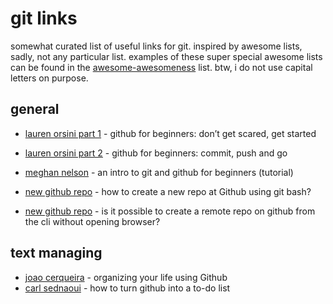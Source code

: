 # git links

somewhat curated list of useful links for git. inspired by awesome lists, sadly, not any particular list. examples of these super special awesome lists can be found in the [awesome-awesomeness](https://github.com/bayandin/awesome-awesomeness) list. btw, i do not use capital letters on purpose.

## general

* [lauren orsini part 1](https://readwrite.com/2013/09/30/understanding-github-a-journey-for-beginners-part-1/) - github for beginners: don’t get scared, get started
* [lauren orsini part 2](https://readwrite.com/2013/10/02/github-for-beginners-part-2/) - github for beginners: commit, push and go
* [meghan nelson](https://product.hubspot.com/blog/git-and-github-tutorial-for-beginners) - an intro to git and github for beginners (tutorial)

* [new github repo](https://stackoverflow.com/questions/11693288/how-to-create-a-new-repo-at-github-using-git-bash) - how to create a new repo at Github using git bash?
* [new github repo](https://stackoverflow.com/questions/2423777/is-it-possible-to-create-a-remote-repo-on-github-from-the-cli-without-opening-br) - is it possible to create a remote repo on github from the cli without opening browser?

## text managing

* [joao cerqueira](https://dev.to/und0ck3d/organizing-your-life-using-github-6an) - organizing your life using Github
* [carl sednaoui](https://lifehacker.com/why-a-github-gist-is-my-favorite-to-do-list-1493063613) - how to turn github into a to-do list